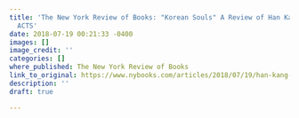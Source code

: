 ```yaml
---
title: 'The New York Review of Books: "Korean Souls" A Review of Han Kang''s HUMAN
  ACTS'
date: 2018-07-19 00:21:33 -0400
images: []
image_credit: ''
categories: []
where_published: The New York Review of Books
link_to_original: https://www.nybooks.com/articles/2018/07/19/han-kang-korean-souls/
description: ''
draft: true

---
```

